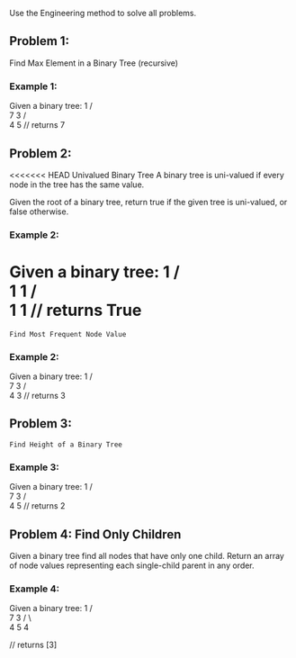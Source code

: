 Use the Engineering method to solve all problems.

## Problem 1:
 Find Max Element in a Binary Tree (recursive)

### Example 1:
Given a binary tree:
                 1
                / \
               7   3
              / \
             4   5
// returns 7

## Problem 2:
<<<<<<< HEAD
Univalued Binary Tree
A binary tree is uni-valued if every node in the tree has the same value.

Given the root of a binary tree, return true if the given tree is uni-valued, or false otherwise.
### Example 2:

Given a binary tree:
                 1
                / \
               1   1
              / \
             1   1
// returns True
=======
    Find Most Frequent Node Value

### Example 2:
Given a binary tree:
                 1
                / \
               7   3
              / \
             4   3
// returns 3

## Problem 3:
    Find Height of a Binary Tree

### Example 3:
Given a binary tree:
                 1
                / \
               7   3
              / \
             4   5
// returns 2

## Problem 4: Find Only Children
Given a binary tree find all nodes that have only one child. Return an array of node values representing each single-child parent in any order.


### Example 4:
Given a binary tree:
                 1
                / \
               7   3
              / \   \
             4   5   4

// returns [3]

